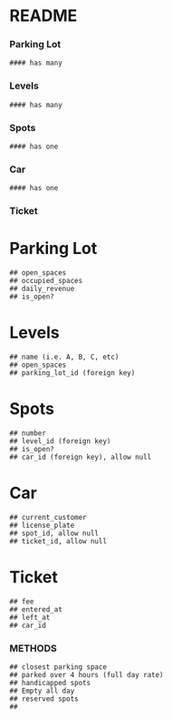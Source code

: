 # README

### Parking Lot
    #### has many 
### Levels 
    #### has many 
### Spots 
    #### has one 
### Car 
    #### has one     
### Ticket

# Parking Lot
    ## open_spaces
    ## occupied_spaces 
    ## daily_revenue
    ## is_open?

# Levels
    ## name (i.e. A, B, C, etc)
    ## open_spaces
    ## parking_lot_id (foreign key)

# Spots
    ## number 
    ## level_id (foreign key)
    ## is_open?
    ## car_id (foreign key), allow null 

# Car 
    ## current_customer 
    ## license_plate
    ## spot_id, allow null
    ## ticket_id, allow null 

# Ticket 
    ## fee 
    ## entered_at 
    ## left_at
    ## car_id
    
    
    
 ### METHODS 
    ## closest parking space 
    ## parked over 4 hours (full day rate)
    ## handicapped spots 
    ## Empty all day 
    ## reserved spots
    ## 
